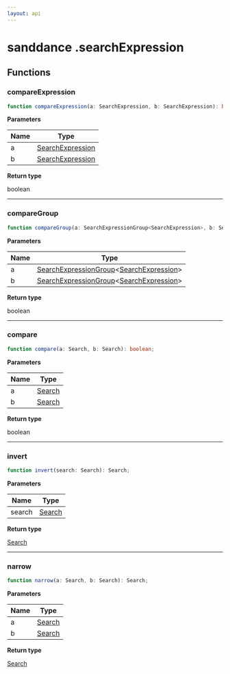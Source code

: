 ```yaml
---
layout: api
---
```


# sanddance .searchExpression

## Functions

### compareExpression

```typescript
function compareExpression(a: SearchExpression, b: SearchExpression): boolean;
```

**Parameters**

| Name | Type                                       |
| ---- | ------------------------------------------ |
| a    | [SearchExpression][InterfaceDeclaration-1] |
| b    | [SearchExpression][InterfaceDeclaration-1] |

**Return type**

boolean

----------

### compareGroup

```typescript
function compareGroup(a: SearchExpressionGroup<SearchExpression>, b: SearchExpressionGroup<SearchExpression>): boolean;
```

**Parameters**

| Name | Type                                                                                        |
| ---- | ------------------------------------------------------------------------------------------- |
| a    | [SearchExpressionGroup][InterfaceDeclaration-2]<[SearchExpression][InterfaceDeclaration-1]> |
| b    | [SearchExpressionGroup][InterfaceDeclaration-2]<[SearchExpression][InterfaceDeclaration-1]> |

**Return type**

boolean

----------

### compare

```typescript
function compare(a: Search, b: Search): boolean;
```

**Parameters**

| Name | Type                             |
| ---- | -------------------------------- |
| a    | [Search][TypeAliasDeclaration-3] |
| b    | [Search][TypeAliasDeclaration-3] |

**Return type**

boolean

----------

### invert

```typescript
function invert(search: Search): Search;
```

**Parameters**

| Name   | Type                             |
| ------ | -------------------------------- |
| search | [Search][TypeAliasDeclaration-3] |

**Return type**

[Search][TypeAliasDeclaration-3]

----------

### narrow

```typescript
function narrow(a: Search, b: Search): Search;
```

**Parameters**

| Name | Type                             |
| ---- | -------------------------------- |
| a    | [Search][TypeAliasDeclaration-3] |
| b    | [Search][TypeAliasDeclaration-3] |

**Return type**

[Search][TypeAliasDeclaration-3]

[NamespaceImport-1]: searchexpression#searchexpression
[FunctionDeclaration-0]: searchexpression#compareexpression
[InterfaceDeclaration-1]: types#searchexpression
[InterfaceDeclaration-1]: types#searchexpression
[FunctionDeclaration-1]: searchexpression#comparegroup
[InterfaceDeclaration-1]: types#searchexpression
[InterfaceDeclaration-2]: types#searchexpressiongroup
[InterfaceDeclaration-1]: types#searchexpression
[InterfaceDeclaration-2]: types#searchexpressiongroup
[FunctionDeclaration-2]: searchexpression#compare
[TypeAliasDeclaration-3]: types#search
[TypeAliasDeclaration-3]: types#search
[FunctionDeclaration-3]: searchexpression#invert
[TypeAliasDeclaration-3]: types#search
[TypeAliasDeclaration-3]: types#search
[FunctionDeclaration-4]: searchexpression#narrow
[TypeAliasDeclaration-3]: types#search
[TypeAliasDeclaration-3]: types#search
[TypeAliasDeclaration-3]: types#search